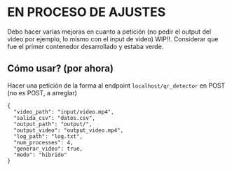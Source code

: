 # EN PROCESO DE AJUSTES
Debo hacer varias mejoras en cuanto a petición (no pedir el output del video por ejemplo, lo mismo con el input de video) WIP!!. Considerar que fue el primer contenedor desarrollado y estaba verde.

## Cómo usar? (por ahora) 
Hacer una petición de la forma al endpoint `localhost/qr_detector` en POST (no es POST, a arreglar)
```
{
  "video_path": "input/video.mp4",
  "salida_csv": "datos.csv",
  "output_path": "output/",
  "output_video": "output_video.mp4",
  "log_path": "log.txt",
  "num_processes": 4,
  "generar_video": true,
  "modo": "hibrido"
}
```

